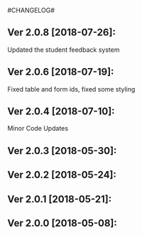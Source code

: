 #CHANGELOG#

Ver 2.0.8 [2018-07-26]:
-------------------------------
Updated the student feedback system


Ver 2.0.6 [2018-07-19]:
-------------------------------
Fixed table and form ids, fixed some styling


Ver 2.0.4 [2018-07-10]:
-------------------------------
Minor Code Updates


Ver 2.0.3 [2018-05-30]:
-------------------------------


Ver 2.0.2 [2018-05-24]:
-------------------------------


Ver 2.0.1 [2018-05-21]:
-------------------------------


Ver 2.0.0 [2018-05-08]:
-------------------------------


